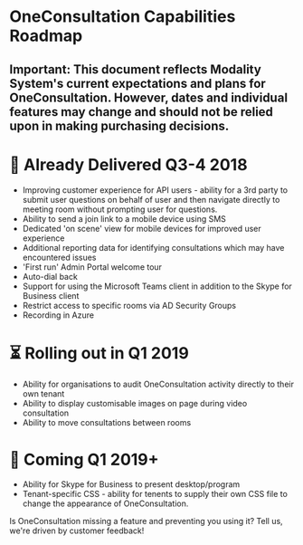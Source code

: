 # OneConsultation Capabilities Roadmap

## Important: This document reflects Modality System's current expectations and plans for OneConsultation. However, dates and individual features may change and should not be relied upon in making purchasing decisions.

# :rocket:  Already Delivered Q3-4 2018

* Improving customer experience for API users - ability for a 3rd party to submit user questions on behalf of user and then navigate directly to meeting room without prompting user for questions.
* Ability to send a join link to a mobile device using SMS
* Dedicated 'on scene' view for mobile devices for improved user experience
* Additional reporting data for identifying consultations which may have encountered issues
* 'First run' Admin Portal welcome tour
* Auto-dial back
* Support for using the Microsoft Teams client in addition to the Skype for Business client
* Restrict access to specific rooms via AD Security Groups
* Recording in Azure

# :hourglass_flowing_sand: Rolling out in Q1 2019

* Ability for organisations to audit OneConsultation activity directly to their own tenant
* Ability to display customisable images on page during video consultation
* Ability to move consultations between rooms

# :calendar: Coming Q1 2019+

* Ability for Skype for Business to present desktop/program
* Tenant-specific CSS - ability for tenents to supply their own CSS file to change the appearance of OneConsultation.


Is OneConsultation missing a feature and preventing you using it? Tell us, we're driven by customer feedback!
